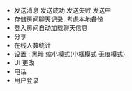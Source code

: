 - 发送消息 发送成功 发送失败 发送中
- 存储房间聊天记录, 考虑本地备份
- 登入房间自动加载聊天信息
- 分享
- 在线人数统计
- 设置 : 黑暗 缩小模式(小框模式 无痕模式)
- UI 更改
- 电话
- 用户登录
